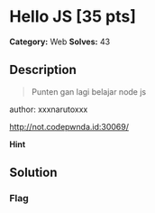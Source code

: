 # Hello JS [35 pts]

**Category:** Web
**Solves:** 43

## Description
>Punten gan lagi belajar node js

author: xxxnarutoxxx

http://not.codepwnda.id:30069/

**Hint**


## Solution

### Flag

